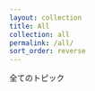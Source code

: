 ```yaml
---
layout: collection
title: All
collection: all
permalink: /all/
sort_order: reverse
---
```


全てのトピック
